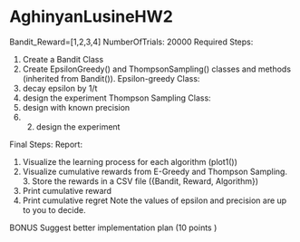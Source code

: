 # AghinyanLusineHW2

Bandit_Reward=[1,2,3,4] 
NumberOfTrials: 20000
Required Steps:
1. Create a Bandit Class
2. Create EpsilonGreedy() and ThompsonSampling() classes and methods (inherited
from Bandit()).
Epsilon-greedy Class:
1. decay epsilon by 1/t
2. design the experiment
Thompson Sampling Class:
1. design with known precision
2. 2. design the experiment
  
Final Steps:
Report:
1. Visualize the learning process for each algorithm (plot1())
2. Visualize cumulative rewards from E-Greedy and Thompson Sampling. 3. Store the rewards in a CSV file ({Bandit, Reward, Algorithm})
4. Print cumulative reward
5. Print cumulative regret
Note the values of epsilon and precision are up to you to decide.


BONUS
Suggest better implementation plan (10 points )

